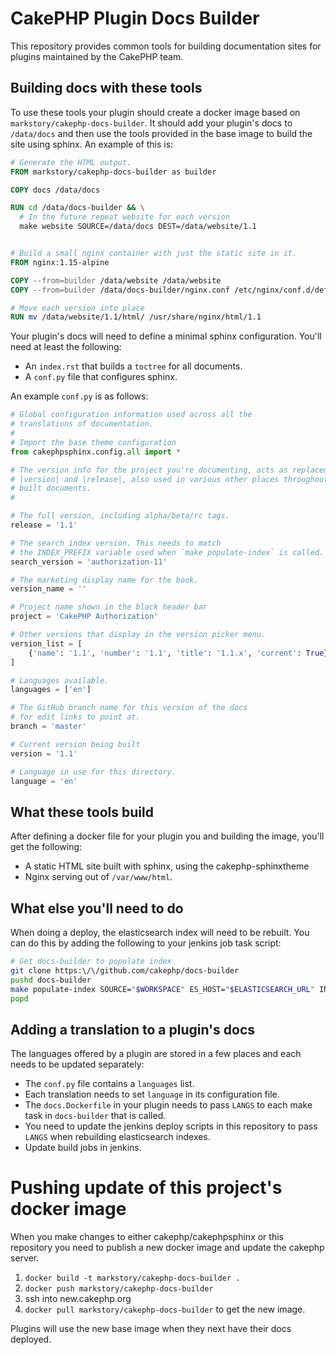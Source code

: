 # CakePHP Plugin Docs Builder

This repository provides common tools for building documentation sites for
plugins maintained by the CakePHP team.


## Building docs with these tools

To use these tools your plugin should create a docker image based on
`markstory/cakephp-docs-builder`. It should add your plugin's docs to
`/data/docs` and then use the tools provided in the base image to build the site
using sphinx. An example of this is:

```dockerfile
# Generate the HTML output.
FROM markstory/cakephp-docs-builder as builder

COPY docs /data/docs

RUN cd /data/docs-builder && \
  # In the future repeat website for each version
  make website SOURCE=/data/docs DEST=/data/website/1.1


# Build a small nginx container with just the static site in it.
FROM nginx:1.15-alpine

COPY --from=builder /data/website /data/website
COPY --from=builder /data/docs-builder/nginx.conf /etc/nginx/conf.d/default.conf

# Move each version into place
RUN mv /data/website/1.1/html/ /usr/share/nginx/html/1.1
```

Your plugin's docs will need to define a minimal sphinx configuration. You'll
need at least the following:

* An `index.rst` that builds a `toctree` for all documents.
* A `conf.py` file that configures sphinx.

An example `conf.py` is as follows:

```python
# Global configuration information used across all the
# translations of documentation.
#
# Import the base theme configuration
from cakephpsphinx.config.all import *

# The version info for the project you're documenting, acts as replacement for
# |version| and |release|, also used in various other places throughout the
# built documents.
#

# The full version, including alpha/beta/rc tags.
release = '1.1'

# The search index version. This needs to match
# the INDEX_PREFIX variable used when `make populate-index` is called.
search_version = 'authorization-11'

# The marketing display name for the book.
version_name = ''

# Project name shown in the black header bar
project = 'CakePHP Authorization'

# Other versions that display in the version picker menu.
version_list = [
    {'name': '1.1', 'number': '1.1', 'title': '1.1.x', 'current': True},
]

# Languages available.
languages = ['en']

# The GitHub branch name for this version of the docs
# for edit links to point at.
branch = 'master'

# Current version being built
version = '1.1'

# Language in use for this directory.
language = 'en'
```

## What these tools build

After defining a docker file for your plugin you and building the image, you'll
get the following:

* A static HTML site built with sphinx, using the cakephp-sphinxtheme
* Nginx serving out of `/var/www/html`.

## What else you'll need to do

When doing a deploy, the elasticsearch index will need to be rebuilt. You can
do this by adding the following to your jenkins job task script:

```bash
# Get docs-builder to populate index
git clone https:\/\/github.com/cakephp/docs-builder
pushd docs-builder
make populate-index SOURCE="$WORKSPACE" ES_HOST="$ELASTICSEARCH_URL" INDEX_PREFIX="myplugin-11"
popd
```

## Adding a translation to a plugin's docs

The languages offered by a plugin are stored in a few places and each needs to
be updated separately:

* The `conf.py` file contains a `languages` list.
* Each translation needs to set `language` in its configuration file.
* The `docs.Dockerfile` in your plugin needs to pass `LANGS` to each make task
  in `docs-builder` that is called.
* You need to update the jenkins deploy scripts in this repository to pass
  `LANGS` when rebuilding elasticsearch indexes.
* Update build jobs in jenkins.


# Pushing update of this project's docker image

When you make changes to either cakephp/cakephpsphinx or this repository you
need to publish a new docker image and update the cakephp server.

1. `docker build -t markstory/cakephp-docs-builder .`
2. `docker push markstory/cakephp-docs-builder`
3. ssh into new.cakephp.org
4. `docker pull markstory/cakephp-docs-builder` to get the new image.

Plugins will use the new base image when they next have their docs deployed.
